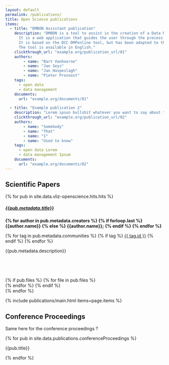 ```yaml
---
layout: default
permalink: /publications/
title: Open Science publications
items:
  - title: "DMBON Assistant publication"
    description: "DMBON is a tool to assist in the creation of a Data Management Plan (DMP). 
      It is a web application that guides the user through the process of creating a DMP. 
      It is based on the DCC DMPonline tool, but has been adapted to the needs of the Belgian marine research community. 
      The tool is available in English."
    clickthrough_url: "example.org/publication_url/01"
    authors: 
        - name: "Bart Vanhoorne"
        - name: "Jan Seys"
        - name: "Jan Haspeslagh"
        - name: "Pieter Provoost"
    tags:
      - open data
      - data management
    documents: 
      url: "example.org/documents/01"

  - title: "Example publication 2"
    description: "Lorem ipsun bullshit whatever you want to say about this publication"
    clickthrough_url: "example.org/publication_url/02"
    authors: 
        - name: "Somebody"
        - name: "That"
        - name: "I"
        - name: "Used to know"
    tags:
      - open data Lorem
      - data management Ipsum
    documents: 
      url: "example.org/documents/02"
---
```


## Scientific Papers

<div class="col-12 field__item">
    <div class="pb-4 pt-4 paragraph paragraph--type--container paragraph--view-mode--default">
        <div class="field field--name-field-paragraph-container-items field--type-entity-reference-revisions field--label-hidden">
            <div class="row field__items included-item-list">
              {% for pub in site.data.vliz-openscience.hits.hits %}
              <div class="col-lg-11 field__item">
                  <div class="paragraph paragraph--type--basic-text paragraph--view-mode--default">
                      <div class="clearfix text-formatted field field--name-field-body field--type-text-long field--label-hidden field__items">
                          <h5>
                              <a href="{{pub.links.doi}}">
                                  {{pub.metadata.title}} 
                              </a>
                          </h5>
                          <p class="blue">
                          <b>
                              {% for author in pub.metadata.creators %}
                                {% if forloop.last %}
                                  {{author.name}} 
                                {% else %}
                                  {{author.name}};
                                {% endif %}
                              {% endfor %}
                          </b>
                          </p>
                          {% for tag in pub.metadata.communities %}
                              {% if tag %}
                                  <a href="#" class="field__news_teaser">{{ tag.id }}</a>
                              {% endif %}
                          {% endfor %}
                          <p>
                              {{pub.metadata.description}}
                          </p>
                          <!-- These are here to have extra whitespace between element blocks, can be adjusted for more / less whitespace -->
                          <!-- todo should be done through class + css -->
                          <p>&nbsp;</p>
                          <p>&nbsp;</p>
                      </div>
                  </div>
              </div>
              <div class="col-lg-1 field__item">
                  <div class="row">
                      {% if pub.files %}
                      {% for file in pub.files %}
                      <div class="col-lg-12 field__item gy-3">
                          <a class="basic-button" href="{{file.links.self}}" target="_blank" rel="noopener noreferrer" style="margin-right: 5px;">
                              <span class="fa fa-download"></span>
                          </a>
                      </div>
                      {% endfor %}
                      {% endif %}
                  </div>
              </div>
              {% endfor %}
            </div>
        </div>
    </div>
</div>

{% include publications/main.html items=page.items %}

## Conference Proceedings

Same here for the conference proceedings ?

{% for pub in site.data.publications.conferenceProceedings %}

<p>{{pub.title}}</p>
{% endfor %}

<script>
    htmx.logger = function(elt, event, data) {
        if(console) {
            console.log(event, elt, data);
        }
    }
  
  document.body.addEventListener('configRequest.htmx', function(evt) {
      // try to remove x-hx-* headers because gist api complains about CORS
      Object.keys(evt.detail.headers).forEach(function(key) { 
        delete evt.detail.headers[key]; 
      });
  });
  
  htmx.defineExtension('client-side-templates', {
      transformResponse : function(text, xhr, elt) {
        var nunjucksTemplate = htmx.closest(elt, "[nunjucks-template]");
          if (nunjucksTemplate) {
              var data = {
                data: JSON.parse(text)
              };
              var templateName = nunjucksTemplate.getAttribute('nunjucks-template');
              var template = htmx.find('#' + templateName);
              console.log(templateName,data);
              return nunjucks.renderString(template.innerHTML, data);
          }
          return text;
      }
  });
</script>
